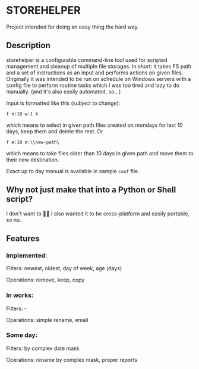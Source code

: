 # STOREHELPER
Project intended for doing an easy thing the hard way.
## Description
storehelper is a configurable command-line tool used for scripted management and cleanup of multiple file storages.
In short: it takes FS path and a set of instructions as an input and performs actions on given files. Originally it was intended to be run on schedule on Windows servers with a config file to perform routine tasks which I was too tired and lazy to do manually. (and it's also easily automated, so...)

Input is formatted like this (subject to change):
```
f n:10 w:1 k
```
which means to select in given path files created on mondays for last 10 days, keep them and delete the rest.
Or
```
f e:10 m:\\new-path\
```
which means to take files older than 10 days in given path and move them to their new destination.

Exact up to day manual is available in sample `conf` file.

## Why not just make that into a Python or Shell script?
I don't want to 🤷‍♀️
I also wanted it to be cross-platform and easily portable, so no.

## Features
### Implemented:
Filters: newest, oldest, day of week, age (days)

Operations: remove, keep, copy

### In works:
Filters: -

Operations: simple rename, email

### Some day:
Filters: by complex date mask

Operations: rename by complex mask, proper reports